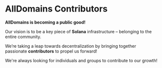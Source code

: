# AllDomains Contributors

**AllDomains is becoming a public good!**

Our vision is to be a key piece of **Solana** infrastructure – belonging to the entire community.

We’re taking a leap towards decentralization by bringing together passionate **contributors** to propel us forward!

We're always looking for individuals and groups to contribute to our growth!
